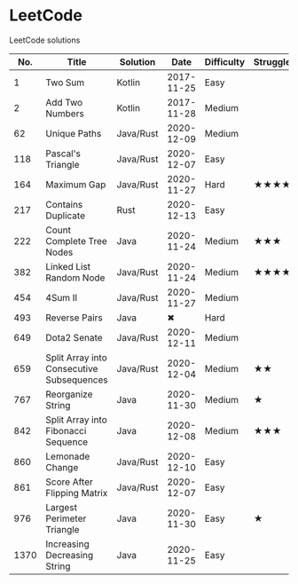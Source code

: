 # LeetCode
LeetCode solutions

|No. |Title|Solution|Date|Difficulty|Struggle|
|----|-----|--------|----|----------|--------|
|   1|Two Sum|Kotlin|2017-11-25|Easy||
|   2|Add Two Numbers|Kotlin|2017-11-28|Medium||
|  62|Unique Paths|Java/Rust|2020-12-09|Medium||
| 118|Pascal's Triangle|Java/Rust|2020-12-07|Easy||
| 164|Maximum Gap|Java/Rust|2020-11-27|Hard|★★★★|
| 217|Contains Duplicate|Rust|2020-12-13|Easy||
| 222|Count Complete Tree Nodes|Java|2020-11-24|Medium|★★★|
| 382|Linked List Random Node|Java/Rust|2020-11-24|Medium|★★★★|
| 454|4Sum II|Java/Rust|2020-11-27|Medium||
| 493|Reverse Pairs|Java|✖|Hard||
| 649|Dota2 Senate|Java/Rust|2020-12-11|Medium||
| 659|Split Array into Consecutive Subsequences|Java/Rust|2020-12-04|Medium|★★|
| 767|Reorganize String|Java|2020-11-30|Medium|★|
| 842|Split Array into Fibonacci Sequence|Java|2020-12-08|Medium|★★★|
| 860|Lemonade Change|Java/Rust|2020-12-10|Easy||
| 861|Score After Flipping Matrix|Java/Rust|2020-12-07|Easy||
| 976|Largest Perimeter Triangle|Java|2020-11-30|Easy|★|
|1370|Increasing Decreasing String|Java|2020-11-25|Easy||

